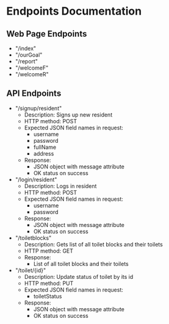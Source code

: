# Endpoints Documentation

## Web Page Endpoints

- "/index"
- "/ourGoal"
- "/report"
- "/welcomeF"
- "/welcomeR"

## API Endpoints

- "/signup/resident"
  - Description: Signs up new resident
  - HTTP method: POST
  - Expected JSON field names in request:
    - username
    - password
    - fullName
    - address
  - Response:
    - JSON object with message attribute
    - OK status on success
- "/login/resident"
  - Description: Logs in resident
  - HTTP method: POST
  - Expected JSON field names in request:
    - username
    - password
  - Response:
    - JSON object with message attribute
    - OK status on success
- "/toiletblocks"
  - Description: Gets list of all toilet blocks and their toilets
  - HTTP method: GET
  - Response:
    - List of all toilet blocks and their toilets
- "/toilet/{id}"
  - Description: Update status of toilet by its id
  - HTTP method: PUT
  - Expected JSON field names in request:
    - toiletStatus
  - Response:
    - JSON object with message attribute
    - OK status on success


